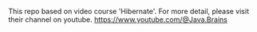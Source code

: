 This repo based on video course 'Hibernate'.
For more detail, please visit their channel on youtube.
https://www.youtube.com/@Java.Brains